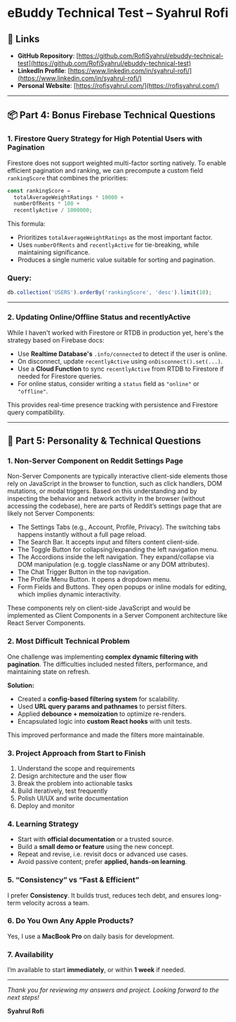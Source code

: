 # eBuddy Technical Test – Syahrul Rofi

## 🔗 Links

- **GitHub Repository**: [https://github.com/RofiSyahrul/ebuddy-technical-test](https://github.com/RofiSyahrul/ebuddy-technical-test)
- **LinkedIn Profile**: [https://www.linkedin.com/in/syahrul-rofi/](https://www.linkedin.com/in/syahrul-rofi/)
- **Personal Website**: [https://rofisyahrul.com/](https://rofisyahrul.com/)

---

## 📦 Part 4: Bonus Firebase Technical Questions

### 1. Firestore Query Strategy for High Potential Users with Pagination

Firestore does not support weighted multi-factor sorting natively. To enable efficient pagination and ranking, we can precompute a custom field `rankingScore` that combines the priorities:

```ts
const rankingScore =
  totalAverageWeightRatings * 10000 +
  numberOfRents * 100 +
  recentlyActive / 1000000;
```

This formula:

- Prioritizes `totalAverageWeightRatings` as the most important factor.
- Uses `numberOfRents` and `recentlyActive` for tie-breaking, while maintaining significance.
- Produces a single numeric value suitable for sorting and pagination.

### Query:

```ts
db.collection('USERS').orderBy('rankingScore', 'desc').limit(10);
```

---

### 2. Updating Online/Offline Status and recentlyActive

While I haven't worked with Firestore or RTDB in production yet, here's the strategy based on Firebase docs:

- Use **Realtime Database's** `.info/connected` to detect if the user is online.
- On disconnect, update `recentlyActive` using `onDisconnect().set(...)`.
- Use a **Cloud Function** to sync `recentlyActive` from RTDB to Firestore if needed for Firestore queries.
- For online status, consider writing a `status` field as `"online"` or `"offline"`.

This provides real-time presence tracking with persistence and Firestore query compatibility.

---

## 💬 Part 5: Personality & Technical Questions

### 1. Non-Server Component on Reddit Settings Page

Non-Server Components are typically interactive client-side elements those rely on JavaScript in the browser to function, such as click handlers, DOM mutations, or modal triggers. Based on this understanding and by inspecting the behavior and network activity in the browser (without accessing the codebase), here are parts of Reddit’s settings page that are likely not Server Components:

- The Settings Tabs (e.g., Account, Profile, Privacy). The switching tabs happens instantly without a full page reload.
- The Search Bar. It accepts input and filters content client-side.
- The Toggle Button for collapsing/expanding the left navigation menu.
- The Accordions inside the left navigation. They expand/collapse via DOM manipulation (e.g. toggle className or any DOM attributes).
- The Chat Trigger Button in the top navigation.
- The Profile Menu Button. It opens a dropdown menu.
- Form Fields and Buttons. They open popups or inline modals for editing, which implies dynamic interactivity.

These components rely on client-side JavaScript and would be implemented as Client Components in a Server Component architecture like React Server Components.

### 2. Most Difficult Technical Problem

One challenge was implementing **complex dynamic filtering with pagination**. The difficulties included nested filters, performance, and maintaining state on refresh.

**Solution:**

- Created a **config-based filtering system** for scalability.
- Used **URL query params and pathnames** to persist filters.
- Applied **debounce + memoization** to optimize re-renders.
- Encapsulated logic into **custom React hooks** with unit tests.

This improved performance and made the filters more maintainable.

### 3. Project Approach from Start to Finish

1. Understand the scope and requirements
2. Design architecture and the user flow
3. Break the problem into actionable tasks
4. Build iteratively, test frequently
5. Polish UI/UX and write documentation
6. Deploy and monitor

### 4. Learning Strategy

- Start with **official documentation** or a trusted source.
- Build a **small demo or feature** using the new concept.
- Repeat and revise, i.e. revisit docs or advanced use cases.
- Avoid passive content; prefer **applied, hands-on learning**.

### 5. “Consistency” vs “Fast & Efficient”

I prefer **Consistency**. It builds trust, reduces tech debt, and ensures long-term velocity across a team.

### 6. Do You Own Any Apple Products?

Yes, I use a **MacBook Pro** on daily basis for development.

### 7. Availability

I’m available to start **immediately**, or within **1 week** if needed.

---

_Thank you for reviewing my answers and project. Looking forward to the next steps!_

**Syahrul Rofi**
